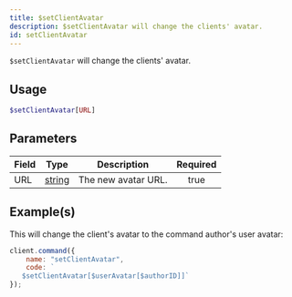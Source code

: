 ```yaml
---
title: $setClientAvatar
description: $setClientAvatar will change the clients' avatar.
id: setClientAvatar
---
```


`$setClientAvatar` will change the clients' avatar.

## Usage

```php
$setClientAvatar[URL]
```

## Parameters

| Field | Type                                                                                              | Description         | Required |
| ----- | ------------------------------------------------------------------------------------------------- | ------------------- | :------: |
| URL   | [string](https://developer.mozilla.org/en-US/docs/Web/JavaScript/Reference/Global_Objects/String) | The new avatar URL. |   true   |

## Example(s)

This will change the client's avatar to the command author's user avatar:

```javascript
client.command({
    name: "setClientAvatar",
    code: `
   $setClientAvatar[$userAvatar[$authorID]]`
});
```
